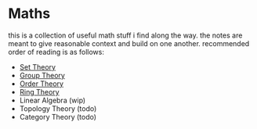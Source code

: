# Maths

this is a collection of useful math stuff i find along the way. the notes are
meant to give reasonable context and build on one another. recommended order of
reading is as follows:

- [Set Theory](./src/set-theory.ipynb)
- [Group Theory](./src/group-theory.ipynb)
- [Order Theory](./src/order-theory.ipynb)
- [Ring Theory](./src/ring-theory.ipynb)
- Linear Algebra (wip)
- Topology Theory (todo)
- Category Theory (todo)
